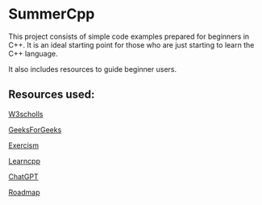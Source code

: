 # SummerCpp

This project consists of simple code examples prepared for beginners in C++.
It is an ideal starting point for those who are just starting to learn the C++ language.

It also includes resources to guide beginner users.


## Resources used:

[W3scholls](www.w3schools.com)

[GeeksForGeeks](www.geeksforgeeks.org)

[Exercism](exercism.org)

[Learncpp](www.learncpp.com)

[ChatGPT](chatgpt.com)

[Roadmap](roadmap.sh)
